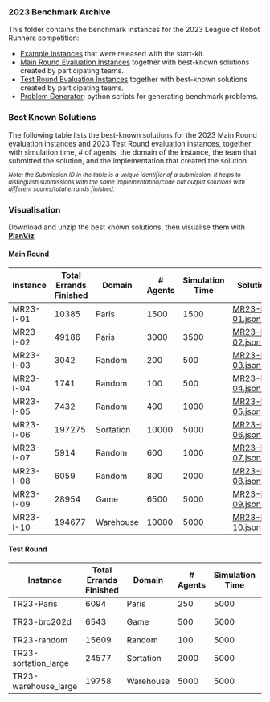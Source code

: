 ### 2023 Benchmark Archive
This folder contains the benchmark instances for the 2023 League of Robot Runners competition:
- [Example Instances](./Example%20Instances/) that were released with the start-kit.
- [Main Round Evaluation Instances](./Main%20Round%20Evaluation%20Instances/) together with best-known solutions created by participating teams.
- [Test Round Evaluation Instances](./Test%20Round%20Evaluation%20Instances/) together with best-known solutions created by participating teams.
- [Problem Generator](./Problem%20Generator): python scripts for generating benchmark problems.

### Best Known Solutions
The following table lists the best-known solutions for the 2023 Main Round evaluation instances and 2023 Test Round evaluation instances, together with simulation time, # of agents, the domain of the instance, the team that submitted the solution, and the implementation that created the solution.

*<sup>Note: the Submission ID in the table is a unique identifier of a submission. It helps to distinguish submissions with the same implementation/code but output solutions with different scores/total errands finished.</sup>*

### Visualisation

Download and unzip the best known solutions, then visualise them with **[PlanViz](https://github.com/MAPF-Competition/PlanViz)**

#### Main Round

| Instance | Total Errands Finished | Domain | # Agents | Simulation Time  | Solution | Team | Implementation | Submission ID |
| --- | --- | --- | --- | --- | --- | --- | --- | --- |
| MR23-I-01 | 10385 | Paris | 1500 | 1500 | [MR23-I-01.json.zip](./Main%20Round%20Evaluation%20Instances/best_solutions/MR23-I-01.json.zip) | Team_Shadoks | [7b688b1517fde2658da138588bb33b4bd31d5b00](https://github.com/MAPF-Competition/Code-Archive/tree/master/2023%20Competition/Team_Shadoks/7b688b1517fde2658da138588bb33b4bd31d5b00)  | 6562a2b40f0c9f5516d0953b |
| MR23-I-02 | 49186 | Paris | 3000 | 3500 | [MR23-I-02.json.zip](./Main%20Round%20Evaluation%20Instances/best_solutions/MR23-I-02.json.zip) | Team_Pikachu | [2bf88d26affb60adfdb00aa3efa5f1e70e2f36a2](https://github.com/MAPF-Competition/Code-Archive/tree/master/2023%20Competition/Team_Pikachu/2bf88d26affb60adfdb00aa3efa5f1e70e2f36a2)  | 6569c6510f0c9f5516db3fd9 |
| MR23-I-03 | 3042 | Random | 200 | 500 | [MR23-I-03.json.zip](./Main%20Round%20Evaluation%20Instances/best_solutions/MR23-I-03.json.zip) | Team_Shadoks | [a34a20e24d5ff7a7ab8ae2f5930cb063f3e06478](https://github.com/MAPF-Competition/Code-Archive/tree/master/2023%20Competition/Team_Shadoks/a34a20e24d5ff7a7ab8ae2f5930cb063f3e06478)  | 65698d320f0c9f5516dae877 |
| MR23-I-04 | 1741 | Random | 100 | 500 | [MR23-I-04.json.zip](./Main%20Round%20Evaluation%20Instances/best_solutions/MR23-I-04.json.zip) | Team_Shadoks | [413740f9d43350738aa99afa0db63039351c11c9](https://github.com/MAPF-Competition/Code-Archive/tree/master/2023%20Competition/Team_Shadoks/413740f9d43350738aa99afa0db63039351c11c9)  | 65690dab0f0c9f5516da216d |
| MR23-I-05 | 7432 | Random | 400 | 1000 | [MR23-I-05.json.zip](./Main%20Round%20Evaluation%20Instances/best_solutions/MR23-I-05.json.zip) | Team_Pikachu | [5746db6f1af6f942c48b7a35fe882bbba3c08119](https://github.com/MAPF-Competition/Code-Archive/tree/master/2023%20Competition/Team_Pikachu/5746db6f1af6f942c48b7a35fe882bbba3c08119)  | 656817cd0f0c9f5516d89d07 |
| MR23-I-06 | 197275 | Sortation | 10000 | 5000 | [MR23-I-06.json.zip](./Main%20Round%20Evaluation%20Instances/best_solutions/MR23-I-06.json.zip) | Team_Shadoks | [96b5b93f542d2d8078529ac1504f3e4a18583405](https://github.com/MAPF-Competition/Code-Archive/tree/master/2023%20Competition/Team_Shadoks/96b5b93f542d2d8078529ac1504f3e4a18583405)  | 65650a760f0c9f5516d3d704 |
| MR23-I-07 | 5914 | Random | 600 | 1000 | [MR23-I-07.json.zip](./Main%20Round%20Evaluation%20Instances/best_solutions/MR23-I-07.json.zip) | Team_Pikachu | [2bf88d26affb60adfdb00aa3efa5f1e70e2f36a2](https://github.com/MAPF-Competition/Code-Archive/tree/master/2023%20Competition/Team_Pikachu/2bf88d26affb60adfdb00aa3efa5f1e70e2f36a2)  | 6569c6510f0c9f5516db3fd9 |
| MR23-I-08 | 6059 | Random | 800 | 2000 | [MR23-I-08.json.zip](./Main%20Round%20Evaluation%20Instances/best_solutions/MR23-I-08.json.zip) | Team_Shadoks | [1248faae2d47f7616224775a0dcafa008c55900a](https://github.com/MAPF-Competition/Code-Archive/tree/master/2023%20Competition/Team_Shadoks/1248faae2d47f7616224775a0dcafa008c55900a)  | 6560c90d0f0c9f5516ce44b9 |
| MR23-I-09 | 28954 | Game | 6500 | 5000 | [MR23-I-09.json.zip](./Main%20Round%20Evaluation%20Instances/best_solutions/MR23-I-09.json.zip) | Team_Pikachu | [2bf88d26affb60adfdb00aa3efa5f1e70e2f36a2](https://github.com/MAPF-Competition/Code-Archive/tree/master/2023%20Competition/Team_Pikachu/2bf88d26affb60adfdb00aa3efa5f1e70e2f36a2)  | 656941260f0c9f5516da72a4 |
| MR23-I-10 | 194677 | Warehouse | 10000 | 5000 | [MR23-I-10.json.zip](./Main%20Round%20Evaluation%20Instances/best_solutions/MR23-I-10.json.zip) | Team_Shadoks | [e131115400c370760c8f065406b09351467a6980](https://github.com/MAPF-Competition/Code-Archive/tree/master/2023%20Competition/Team_Shadoks/e131115400c370760c8f065406b09351467a6980)  | 6565721e0f0c9f5516d45c5b |
#### Test Round

| Instance | Total Errands Finished | Domain | # Agents | Simulation Time  | Solution | Team | Implementation | Submission ID |
| --- | --- | --- | --- | --- | --- | --- | --- | --- |
| TR23-Paris | 6094 | Paris | 250 | 5000 | [TR23-Paris.json.zip](./Test%20Round%20Evaluation%20Instances/best_solutions/TR23-Paris.json.zip) | Team_Pikachu | [c9fa23c7069c005016b6a774591acca252499225](https://github.com/MAPF-Competition/Code-Archive/tree/master/2023%20Competition/Team_Pikachu/c9fa23c7069c005016b6a774591acca252499225)  | 64dc55da19c3fae19be7a6cd |
| TR23-brc202d | 6543 | Game | 500 | 5000 | [TR23-brc202d.json.zip](./Test%20Round%20Evaluation%20Instances/best_solutions/TR23-brc202d.json.zip) | Team_NCD-MIPT | [64eb17e9395e9d0680aba75a6f08f705ae5f2d09](https://github.com/MAPF-Competition/Code-Archive/tree/master/2023%20Competition/Team_NCD-MIPT/64eb17e9395e9d0680aba75a6f08f705ae5f2d09)  | 64e7688819c3fae19be82ffa |
| TR23-random | 15609 | Random | 100 | 5000 | [TR23-random.json.zip](./Test%20Round%20Evaluation%20Instances/best_solutions/TR23-random.json.zip) | Team_Pikachu | [c9fa23c7069c005016b6a774591acca252499225](https://github.com/MAPF-Competition/Code-Archive/tree/master/2023%20Competition/Team_Pikachu/c9fa23c7069c005016b6a774591acca252499225)  | 64dc55da19c3fae19be7a6cd |
| TR23-sortation_large | 24577 | Sortation | 2000 | 5000 | [TR23-sortation_large.json.zip](./Test%20Round%20Evaluation%20Instances/best_solutions/TR23-sortation_large.json.zip) | Team_NCD-MIPT | [5ccf71508a4481438f22c43d8360113037675264](https://github.com/MAPF-Competition/Code-Archive/tree/master/2023%20Competition/Team_NCD-MIPT/5ccf71508a4481438f22c43d8360113037675264)  | 64eefc0789b427e14a31a8f7 |
| TR23-warehouse_large | 19758 | Warehouse | 5000 | 5000 | [TR23-warehouse_large.json.zip](./Test%20Round%20Evaluation%20Instances/best_solutions/TR23-warehouse_large.json.zip) | Team_Pikachu | [c9fa23c7069c005016b6a774591acca252499225](https://github.com/MAPF-Competition/Code-Archive/tree/master/2023%20Competition/Team_Pikachu/c9fa23c7069c005016b6a774591acca252499225)  | 64dc55da19c3fae19be7a6cd |
